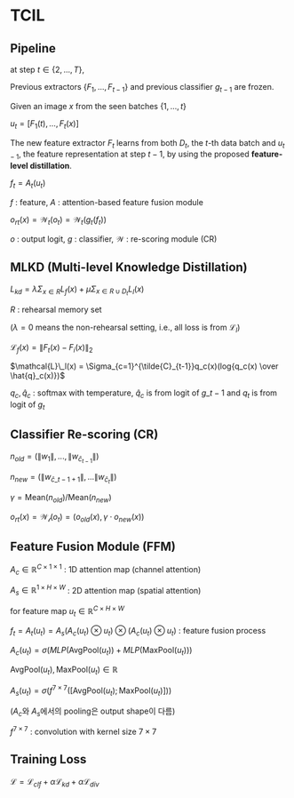 # TCIL

## Pipeline

at step $t\in\{2,...,T\}$,

Previous extractors $\{F_1,...,F_{t-1}\}$ and previous classifier $g_{t-1}$ are frozen.

Given an image $x$ from the seen batches $\{1,...,t\}$

$u_t = [F_1(t),…,F_{t}(x)]$

The new feature extractor $F_t$ learns from both $D_t$, the $t$-th data batch and $u_{t-1}$, the feature representation at step $t-1$, by using the proposed **feature-level distillation**.

$f_t = A_t(u_t)$ 

$f$ : feature,   $A$ : attention-based feature fusion module

$o_{rt}(x) = \mathcal{W}_t(o_t) =\mathcal{W}_t(g_t(f_t))$

$o$ : output logit,  $g$ : classifier,  $\mathcal{W}$ : re-scoring module (CR)

## MLKD (Multi-level Knowledge Distillation)

$L_{kd} = \lambda\Sigma_{x\in R}L_f(x) +\mu\Sigma_{x\in R \cup D_t}L_l(x)$

$R$ : rehearsal memory set

($\lambda=0$ means the non-rehearsal setting, i.e., all loss is from $\mathcal{L}_l$)

$\mathcal{L}_f(x) = \lVert F_t(x) - F_i(x) \rVert_2$
 
$\mathcal{L}\_l(x) = \Sigma_{c=1}^{\tilde{C}_{t-1}}q_c(x)(log{q_c(x) \over \hat{q}_c(x)})$

$q_c, \hat{q}_c$ : softmax with temperature,  $\hat{q}_c$ is from logit of $g\_{t-1}$ and $q_t$ is from logit of $g_t$ 


## Classifier Re-scoring (CR)

$n_{old} = (\lVert w_1 \rVert, ..., \lVert w_{\hat{c}_{t-1}}\rVert)$

$n_{new} = (\lVert w_{\hat{c}\_{t-1}+1}\rVert,...\lVert w_{\hat{c}_{t}} \rVert)$

$\gamma = \text{Mean}(n_{old})/\text{Mean}(n_{new})$

$o_{rt}(x) = \mathcal{W_t} (o_t) = (o_{old}(x), \gamma \cdot o_{new}(x))$

## Feature Fusion Module (FFM)

$A_c \in \mathbb{R}^{C \times 1 \times 1}$ : 1D attention map (channel attention)

$A_s \in \mathbb{R}^{1 \times H \times W}$ : 2D attention map (spatial attention) 

for feature map $u_t \in \mathbb{R}^{C \times H \times W}$

$f_t = A_t(u_t) = A_s(A_c(u_t) \otimes u_t) \otimes (A_c(u_t) \otimes u_t)$ : feature fusion process

$A_c(u_t) = \sigma(MLP(\text{AvgPool}(u_t)) + MLP(\text{MaxPool}(u_t)))$

$\text{AvgPool}(u_t), \text{MaxPool}(u_t) \in \mathbb{R}$

$A_s(u_t) = \sigma(f^{7 \times 7}([\text{AvgPool}(u_t);\text{MaxPool}(u_t)]))$

($A_c$와 $A_s$에서의 pooling은 output shape이 다름)

$f^{7\times 7}$ : convolution with kernel size $7 \times 7$

## Training Loss

$\mathcal{L} = \mathcal{L}_{clf} + \alpha \mathcal{L}_{kd} + \alpha \mathcal{L}_{div}$
